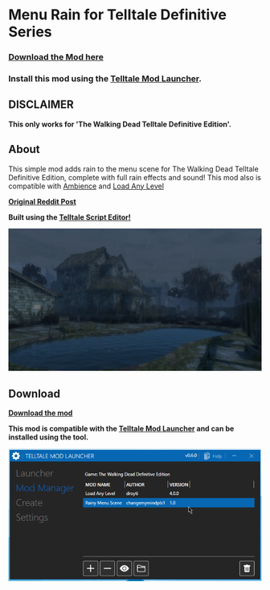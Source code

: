 # Menu Rain for Telltale Definitive Series

### [Download the Mod here](https://github.com/changemymindpls/TTDS-MenuRain/releases)

### Install this mod using the [Telltale Mod Launcher](https://github.com/Telltale-Modding-Group/TelltaleModLauncher).

## DISCLAIMER

**This only works for 'The Walking Dead Telltale Definitive Edition'.**

## About

This simple mod adds rain to the menu scene for The Walking Dead Telltale Definitive Edition, complete with full rain effects and sound! This mod also is compatible with [Ambience](https://github.com/droyti/Ambience) and [Load Any Level](https://github.com/droyti/LoadAnyLevel)

**[Original Reddit Post](https://www.reddit.com/r/TheWalkingDeadGame/comments/kfs8uh/mod_menu_rain_ambience_for_the_definitive_series/)**

**Built using the [Telltale Script Editor!](https://github.com/Telltale-Modding-Group/Telltale-Script-Editor)**

![Screenshot 1](screenshots/main-preview.png)

## Download

**[Download the mod](https://github.com/changemymindpls/TTDS-MenuRain/releases)**

**This mod is compatible with the [Telltale Mod Launcher](https://github.com/Telltale-Modding-Group/TelltaleModLauncher) and can be installed using the tool.**

![Screenshot 2](screenshots/launcher-preview.png)
